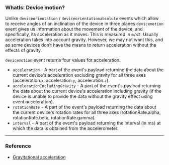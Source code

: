 ### WhatIs: Device motion? 
Unlike `deviceorientation` / `deviceorientationabsolute` events which allow to receive angles
 of an inclination of the device in three planes `devicemotion` event gives us information about
 the movement of the device, and specifically, its acceleration as it moves. This is measured
 in `m/s2`. Usually acceleration takes into account gravity. However, we may not want this, and 
 as some devices don’t have the means to return acceleration without the effects of gravity.
   
  `devicemotion` event returns four values for acceleration: 
   * `acceleration` - A part of the event's payload returning the data about the current device's acceleration 
   excluding gravity for all three axes (acceleration.`x`, acceleration.`y`, acceleration.`z`).
   * `accelerationIncludingGravity` - A part of the event's payload returning the data about the current device's
    acceleration including gravity (if the device is unable to provide the data without the gravity effect using
     event.acceleration).
   * `rotationRate`  - A part of the event's payload returning the data about the current device's rotation rates 
   for all three axes (rotationRate.alpha, rotationRate.beta, rotationRate.gamma).
   * `interval` - A part of the event's payload returning the interval (in ms) at which the data is obtained 
   from the accelerometer.
   
 ***
   
### Reference
* [Gravitational acceleration](https://www.quora.com/What-does-g-9-81-m-s2-mean)



